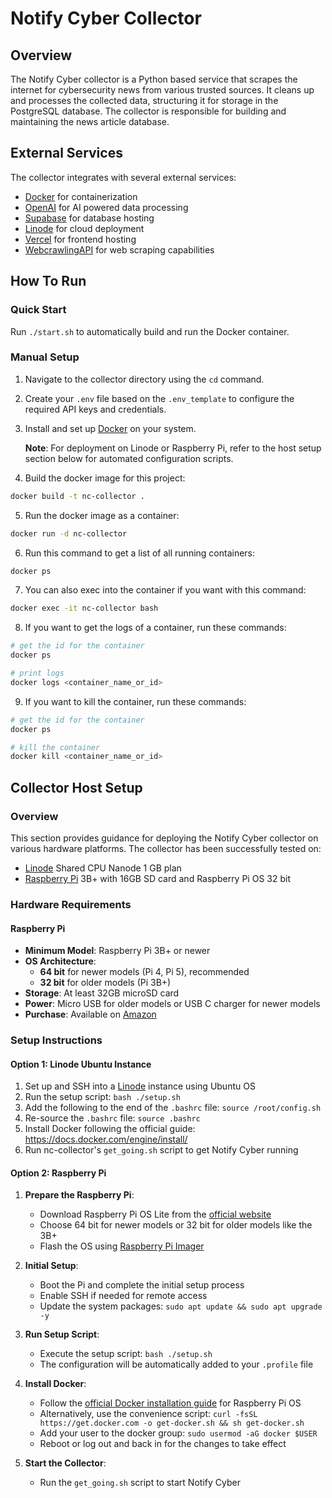 # Notify Cyber Collector

## Overview

The Notify Cyber collector is a Python based service that scrapes the internet for cybersecurity news from various trusted sources. It cleans up and processes the collected data, structuring it for storage in the PostgreSQL database. The collector is responsible for building and maintaining the news article database.

## External Services

The collector integrates with several external services:

- [Docker](https://www.docker.com/) for containerization
- [OpenAI](https://platform.openai.com/) for AI powered data processing
- [Supabase](https://supabase.com/) for database hosting
- [Linode](https://www.linode.com/) for cloud deployment
- [Vercel](https://vercel.com/) for frontend hosting
- [WebcrawlingAPI](https://webcrawlerapi.com/) for web scraping capabilities

## How To Run

### Quick Start

Run `./start.sh` to automatically build and run the Docker container.

### Manual Setup

1. Navigate to the collector directory using the `cd` command.

2. Create your `.env` file based on the `.env_template` to configure the required API keys and credentials.

3. Install and set up [Docker](https://www.docker.com/) on your system.

   **Note**: For deployment on Linode or Raspberry Pi, refer to the host setup section below for automated configuration scripts.

4. Build the docker image for this project:

```bash
docker build -t nc-collector .
```

5. Run the docker image as a container:

```bash
docker run -d nc-collector
```

6. Run this command to get a list of all running containers:

```bash
docker ps
```

7. You can also exec into the container if you want with this command:

```bash
docker exec -it nc-collector bash
```

8. If you want to get the logs of a container, run these commands:

```bash
# get the id for the container
docker ps

# print logs
docker logs <container_name_or_id>
```

9. If you want to kill the container, run these commands:

```bash
# get the id for the container
docker ps

# kill the container
docker kill <container_name_or_id>
```

## Collector Host Setup

### Overview

This section provides guidance for deploying the Notify Cyber collector on various hardware platforms. The collector has been successfully tested on:

- [Linode](https://www.linode.com/) Shared CPU Nanode 1 GB plan
- [Raspberry Pi](https://www.raspberrypi.com/) 3B+ with 16GB SD card and Raspberry Pi OS 32 bit

### Hardware Requirements

#### Raspberry Pi

- **Minimum Model**: Raspberry Pi 3B+ or newer
- **OS Architecture**:
  - **64 bit** for newer models (Pi 4, Pi 5), recommended
  - **32 bit** for older models (Pi 3B+)
- **Storage**: At least 32GB microSD card
- **Power**: Micro USB for older models or USB C charger for newer models
- **Purchase**: Available on [Amazon](https://www.amazon.com/s?k=raspberry+pi)

### Setup Instructions

#### Option 1: Linode Ubuntu Instance

1. Set up and SSH into a [Linode](https://www.linode.com/) instance using Ubuntu OS
2. Run the setup script: `bash ./setup.sh`
3. Add the following to the end of the `.bashrc` file: `source /root/config.sh`
4. Re-source the `.bashrc` file: `source .bashrc`
5. Install Docker following the official guide: https://docs.docker.com/engine/install/
6. Run nc-collector's `get_going.sh` script to get Notify Cyber running

#### Option 2: Raspberry Pi

1. **Prepare the Raspberry Pi**:
   - Download Raspberry Pi OS Lite from the [official website](https://www.raspberrypi.com/software/operating-systems/)
   - Choose 64 bit for newer models or 32 bit for older models like the 3B+
   - Flash the OS using [Raspberry Pi Imager](https://www.raspberrypi.com/software/)

2. **Initial Setup**:
   - Boot the Pi and complete the initial setup process
   - Enable SSH if needed for remote access
   - Update the system packages: `sudo apt update && sudo apt upgrade -y`

3. **Run Setup Script**:
   - Execute the setup script: `bash ./setup.sh`
   - The configuration will be automatically added to your `.profile` file

4. **Install Docker**:
   - Follow the [official Docker installation guide](https://docs.docker.com/engine/install/raspberry-pi-os/) for Raspberry Pi OS
   - Alternatively, use the convenience script: `curl -fsSL https://get.docker.com -o get-docker.sh && sh get-docker.sh`
   - Add your user to the docker group: `sudo usermod -aG docker $USER`
   - Reboot or log out and back in for the changes to take effect

5. **Start the Collector**:
   - Run the `get_going.sh` script to start Notify Cyber
